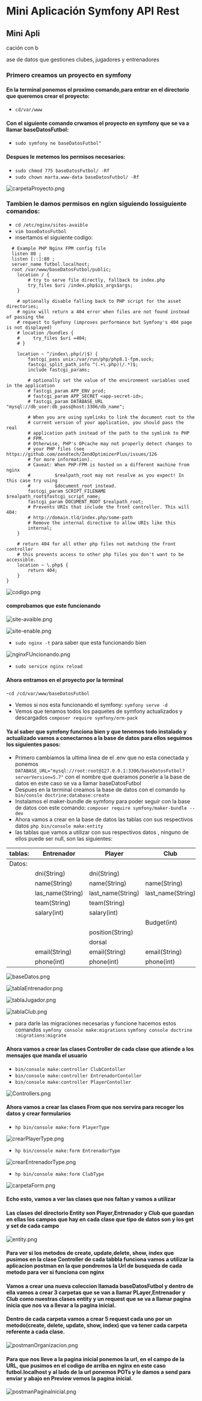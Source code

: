 # Mini Aplicación Symfony API Rest 
## Mini Apli

cación con b

ase de datos que gestiones clubes, jugadores y entrenadores

### Primero creamos un proyecto en symfony 
#### En la terminal ponemos el proximo comando,para entrar en el directorio que queremos crear el proyecto:
- ```cd/var/www```
#### Con el siguiente comando crwamos el proyecto en symfony que se va a llamar baseDatosFutbol:
  - ```sudo symfony ne baseDatosFutbol"```
#### Despues le metemos los permisos necesarios:
- ```sudo chmod 775 baseDatosFutbol/ -Rf```
- ```sudo chown marta.www-data baseDatosFutbol/ -Rf```

![carpetaProyecto.png](src%2Fimagenes%2FcarpetaProyecto.png)

### Tambien le damos permisos en ngixn siguiendo lossiguiente comandos:
- ```cd /etc/nginx/sites-avaible```
- ```vim baseDatosFutbol```
-  insertamos el siguiente codigo:
 
```server {
  # Example PHP Nginx FPM config file
  listen 80 ;
  listen [::]:80 ;
  server_name futbol.localhost;
  root /var/www/baseDatosFutbol/public;
    location / {
        # try to serve file directly, fallback to index.php
        try_files $uri /index.php$is_args$args;
    }

    # optionally disable falling back to PHP script for the asset directories;
    # nginx will return a 404 error when files are not found instead of passing the
    # request to Symfony (improves performance but Symfony's 404 page is not displayed)
    # location /bundles {
    #     try_files $uri =404;
    # }

    location ~ ^/index\.php(/|$) {
        fastcgi_pass unix:/var/run/php/php8.1-fpm.sock;
        fastcgi_split_path_info ^(.+\.php)(/.*)$;
        include fastcgi_params;

        # optionally set the value of the environment variables used in the application
        # fastcgi_param APP_ENV prod;
        # fastcgi_param APP_SECRET <app-secret-id>;
        # fastcgi_param DATABASE_URL "mysql://db_user:db_pass@host:3306/db_name";

        # When you are using symlinks to link the document root to the
        # current version of your application, you should pass the real
        # application path instead of the path to the symlink to PHP
        # FPM.
        # Otherwise, PHP's OPcache may not properly detect changes to
        # your PHP files (see https://github.com/zendtech/ZendOptimizerPlus/issues/126
        # for more information).
        # Caveat: When PHP-FPM is hosted on a different machine from nginx
        #         $realpath_root may not resolve as you expect! In this case try using
        #         $document_root instead.
        fastcgi_param SCRIPT_FILENAME $realpath_root$fastcgi_script_name;
        fastcgi_param DOCUMENT_ROOT $realpath_root;
        # Prevents URIs that include the front controller. This will 404:
        # http://domain.tld/index.php/some-path
        # Remove the internal directive to allow URIs like this
        internal;
    }

    # return 404 for all other php files not matching the front controller
    # this prevents access to other php files you don't want to be accessible.
    location ~ \.php$ {
        return 404;
    }
}
``` 
![codigo.png](src%2Fimagenes%2Fcodigo.png)

#### comprobamos que este funcionando
![site-avaible.png](src%2Fimagenes%2Fsite-avaible.png)

![site-enable.png](src%2Fimagenes%2Fsite-enable.png)
- ```sudo nginx -t```  para saber que esta funcionando bien

![nginxFUncionando.png](src%2Fimagenes%2FnginxFUncionando.png)

- ```sudo service nginx reload```
#### Ahora entramos en el proyecto por la terminal
-```cd /cd/var/www/baseDatosFutbol```
- Vemos si nos esta funcionando el symfony: ```symfony serve -d```
- Vemos que tenamos todos los paquetes de symfony actualizados y descargados ```composer require symfony/orm-pack```
#### Ya al saber que symfony funciona bien y que tenemos todo instalado y actualizado vamos a conectarnos a la base de datos para ellos seguimos los siguientes pasos:
- Primero cambiamos la ultima linea de el .env  que no esta conectada y ponemos ```DATABASE_URL="mysql://root:root@127.0.0.1:3306/baseDatosFutbol?serverVersion=5.7"``` con el nombre que queramos ponerle a la base de datos en este caso se va a llamar baseDatosFutbol
- Despues en la terminal creamos la base de datos con el comando ```hp bin/consle doctrine:database:create```
- Instalamos el maker-bundle de symfony para poder seguir con la base de datos con este comando: ```composer require symfony/maker-bundle --dev```
- Ahora vamos a crear en la base de datos las tablas con sus respectivos datos  ```php bin/console make:entity```
- las tablas que vamos a utilizar con sus respectivos datos , ninguno de ellos puede ser null, son las siguientes:


 | tablas:| Entrenador       | Player            | Club              |
 |--------|------------------|-------------------|-------------------|
 | Datos: |                  |                   |                   |
 |        | dni(String)      | dni(String)       |                   |
 |        | name(String)     | name(String)      | name(String)      |
 |        | las_name(String) | last_name(String) | last_name(String) |
 |        | team(String)     | team(String)      |                   |
 |        | salary(int)      | salary(int)       |                   |
 |        |                  |                   | Budget(int)       |
 |        |                  | position(String)  |                   |
 |        |                  | dorsal            |                   |
 |        | email(String)    | email(String)     | email(String)     |
 |        | phone(int)       | phone(int)        | phone(int)        |

![baseDatos.png](src%2Fimagenes%2FbaseDatos.png)

![tablaEntrenador.png](src%2Fimagenes%2FtablaEntrenador.png)

![tablaJugador.png](src%2Fimagenes%2FtablaJugador.png)

![tablaClub.png](src%2Fimagenes%2FtablaClub.png)

- para darle las migraciones necesarias y funcione hacemos estos comandos ```symfony console make:migrations```  ```symfony console doctrine :migrations:migrate```
#### Ahora vamos a crear las clases Controller de cada clase que atiende a los mensajes que manda el usuario 
- ```bin/console make:controller ClubContoller```
- ```bin/console make:controller EntrenadorContoller```
- ```bin/console make:controller PlayerContoller```

![Controllers.png](src%2Fimagenes%2FControllers.png)

#### Ahora vamos a crear las clases From que nos servira para recoger los datos y crear formularios
- ```hp bin/console make:form PlayerType```

![crearPlayerType.png](src%2Fimagenes%2FcrearPlayerType.png)

- ```hp bin/console make:form EntrenadorType```

![crearEntrenadorType.png](src%2Fimagenes%2FcrearEntrenadorType.png)

- ```hp bin/console make:form ClubType```

![carpetaForm.png](src%2Fimagenes%2FcarpetaForm.png)

#### Echo esto, vamos a ver las clases que nos faltan y vamos a utilizar 
#### Las clases del directorio Entity son Player,Entrenador y Club que guardan en ellas los campos que hay en cada clase que tipo de datos son y los get y set de cada campo

![entity.png](src%2Fimagenes%2Fentity.png)


#### Para ver si los metodos de create, update,delete, show, index que pusimos en la clase Controller de cada tabbla funciona vamos a utilizar la aplicacion postman en la que pondremos la Url de busqueda de cada metodo para ver si funciona con nginx


#### Vamos a crear una nueva coleccion llamada baseDatosFutbol y dentro de ella vamos a crear 3 carpetas que se van a llamar PLayer,Entrenador y Club como nuestras clases entity y un request que se va a llamar pagina inicia que nos va a llevar a la pagina inicial.
#### Dentro de cada carpeta vamos a crear 5 request cada uno por un metodo(create, delete, update, show, index) que va tener cada carpeta referente a cada clase.

![postmanOrganizacion.png](src%2Fimagenes%2FpostmanOrganizacion.png)

#### Para que nos lleve a la pagina inicial ponemos la url, en el campo de la URL, que pusimos en el codigo de arriba en nginx en este caso futbol.localhost y al lado de la url ponemos POTs y le damos a send para enviar y abajo en Preview vemos la pagina inicial.

![postmanPaginaInicial.png](src%2Fimagenes%2FpostmanPaginaInicial.png)



